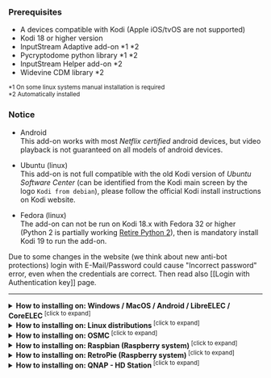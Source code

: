 ### Prerequisites
* A devices compatible with Kodi (Apple iOS/tvOS are not supported)
* Kodi 18 or higher version
* InputStream Adaptive add-on *1 *2
* Pycryptodome python library *1 *2
* InputStream Helper add-on *2
* Widevine CDM library *2

<sup>
*1 On some linux systems manual installation is required<br/>
*2 Automatically installed
</sup>

### Notice

- Android<br/>
This add-on works with most _Netflix certified_ android devices, but video playback is not guaranteed on all models of android devices.

- Ubuntu (linux)<br/>
This add-on is not full compatible with the old Kodi version of _Ubuntu Software Center_ (can be identified from the Kodi main screen by the logo `Kodi from debian`), please follow the official Kodi install instructions on Kodi website.

- Fedora (linux)<br/>
The add-on can not be run on Kodi 18.x with Fedora 32 or higher (Python 2 is partially working [Retire Python 2](https://fedoraproject.org/wiki/Changes/RetirePython2)), then is mandatory install Kodi 19 to run the add-on.

Due to some changes in the website (we think about new anti-bot protections) login with E-Mail/Password could cause "Incorrect password" error, even when the credentials are correct. Then read also [[Login with Authentication key]] page.

---

<details>
<summary><b>How to installing on: Windows / MacOS / Android / LibreELEC / CoreELEC</b><sup> [click to expand]</sup></summary>
<p>

Download the Repository zip file `repository.castagnait-1.0.x.zip` from the [GitHub Readme](https://github.com/CastagnaIT/plugin.video.netflix#quick-download-links)

If you are using an external device: copy this file to an USB flash drive or memory card and connect it to the device

* Now open Kodi and in the Add-ons browser, choose _Install from zip file_
* Navigate in to the Home/downloads folder (or USB flash drive/memory card if you use an external device)<br/>
then install the repository file `repository.castagnait-1.0.x.zip`
* Return to the add-ons browser and choose _Install from repository_<br/>
then select CastagnaIT repository and install Netflix add-on

</p>
</details>



<details>
<summary><b>How to installing on: Linux distributions</b><sup> [click to expand]</sup></summary>
<p>

Download the Repository zip file `repository.castagnait-1.0.x.zip` from the [GitHub Readme](https://github.com/CastagnaIT/plugin.video.netflix#quick-download-links)

If you are using an external device: copy this file to an USB flash drive or memory card and connect it to the device

* Now open Kodi and in the Add-ons browser, choose _Install from zip file_
* Navigate in to the Home/downloads folder (or USB flash drive/memory card if you use an external device)<br/>
then install the repository file `repository.castagnait-1.0.x.zip`
* Return to the add-ons browser and choose _Install from repository_<br/>
then select CastagnaIT repository and install Netflix add-on

On some linux distributions additional libraries are needed (On Ubuntu and flavors are already installed)

In the terminal run these commands:

<pre>
sudo apt install build-essential python-dev python-pip python-setuptools
pip install --user pycryptodomex
</pre>

</p>
</details>



<details>
<summary><b>How to installing on: OSMC</b><sup> [click to expand]</sup></summary>
<p>

After installing OSMC and completing the configuration of the first boot, you must connect from the computer with a terminal software that support SSH connection type.

On MacOS you can use Terminal app, on Windows [Putty](https://www.chiark.greenend.org.uk/~sgtatham/putty/latest.html), on Linux use the “ssh” command.

You can find some detailed instruction on [OSMC WIKI](https://osmc.tv/wiki/general/accessing-the-command-line/)
To connect to OSMC, you need the IP address of device and user/password (default credentials on OSMC WIKI)

After establishing the connection with a terminal:

* In the terminal run these commands:
<pre>
sudo apt-get update
sudo apt-get install build-essential python-pip python-crypto libnss3
sudo pip install -U setuptools
sudo pip install wheel pycryptodomex
</pre>
* In the terminal run these commands to download the Repository zip:
<pre>
USE THIS FOR KODI 18 LEIA:
wget https://github.com/castagnait/repository.castagnait/raw/master/repository.castagnait-1.0.1.zip
USE THIS FOR KODI 19 MATRIX:
wget https://github.com/castagnait/repository.castagnait/raw/matrix/repository.castagnait-1.0.0.zip
</pre>
* Now open Kodi and in the Add-ons browser, choose _Install from zip file_
* Navigate in to the Home folder<br/>
then install the repository file `repository.castagnait-1.0.x.zip`
* Return to the add-ons browser and choose _Install from repository_<br/>
then select CastagnaIT repository and install Netflix add-on

</p>
</details>



<details>
<summary><b>How to installing on: Raspbian (Raspberry system)</b><sup> [click to expand]</sup></summary>
<p>

Download the Repository zip file `repository.castagnait-1.0.x.zip` from the [GitHub Readme](https://github.com/CastagnaIT/plugin.video.netflix#quick-download-links)

* Open Raspberry Terminal app and run these commands:
<pre>
sudo apt update
sudo apt install build-essential python-pip python-setuptools libnss3 kodi-inputstream-adaptive
sudo pip install wheel
pip install pycryptodomex
</pre>
* Now open Kodi and follow the menu: `Add-ons browser` > `My add-ons` > `VideoPlayer InputStream`<br/>
so click on `InpuStream Adaptive` and enable it.
* Return to the Add-ons browser, choose _Install from zip file_
* Navigate in to the Home/downloads folder<br/>
then install the repository file `repository.castagnait-1.0.x.zip`
* Return to the add-ons browser and choose _Install from repository_<br/>
then select CastagnaIT repository and install Netflix add-on

</p>
</details>



<details>
<summary><b>How to installing on: RetroPie (Raspberry system)</b><sup> [click to expand]</sup></summary>
<p>

Download the Repository zip file `repository.castagnait-1.0.x.zip` from the [GitHub Readme](https://github.com/CastagnaIT/plugin.video.netflix#quick-download-links)

Copy this file to an USB flash drive or memory card and connect it to the device

* Open RetroPie shell and run these commands:
<pre>
sudo apt update
sudo apt install build-essential python-setuptools python-pip libnss3
sudo pip install wheel pycryptodomex
</pre>
* Now open Kodi and in the Add-ons browser, choose _Install from zip file_
* Navigate in to the USB flash drive/memory card<br/>
then install the repository file `repository.castagnait-1.0.x.zip`
* Return to the add-ons browser and choose _Install from repository_<br/>
then select CastagnaIT repository and install Netflix add-on

</p>
</details>


<details>
<summary><b>How to installing on: QNAP - HD Station</b><sup> [click to expand]</sup></summary>
<p>

<ins>**NOTICE: THIS GUIDE IS INTENDED FOR THE EXCLUSIVE USE OF KODI 18.x**</ins>

**PREREQUISITE:** Mandatory HD Station app installed

* Connect to QNAP with a terminal (ssh or telnet) as admin<br/>
Instructions: https://www.qnap.com/en/how-to/knowledge-base/article/how-to-access-qnap-nas-by-ssh

* In the terminal run the following commands

Run this to locate the root OS folder

`getcfg SHARE_DEF defVolMP -f /etc/config/def_share.info`

Will be shown a path e.g.: /share/CACHEDEV1_DATA
(depending on the model and OS version the path may be different)

Now open the path on screen like:

`cd /share/CACHEDEV1_DATA`

and then open this sub-folder:

`cd /.qpkg/HD_Station`

Now that you are in the _HD_Station_ folder, run:

<pre>
chroot .
apt install python-pycryptodome
</pre>

Download the Repository zip file `repository.castagnait-1.0.x.zip` from the [GitHub Readme](https://github.com/CastagnaIT/plugin.video.netflix#quick-download-links)

Copy this file to an USB flash drive or memory card and connect it to the device

* Now open Kodi and in the Add-ons browser, choose _Install from zip file_
* Navigate in to the Home folder<br/>
then install the repository file `repository.castagnait-1.0.x.zip`
* Return to the add-ons browser and choose _Install from repository_<br/>
then select CastagnaIT repository and install Netflix add-on

</p>
</details>